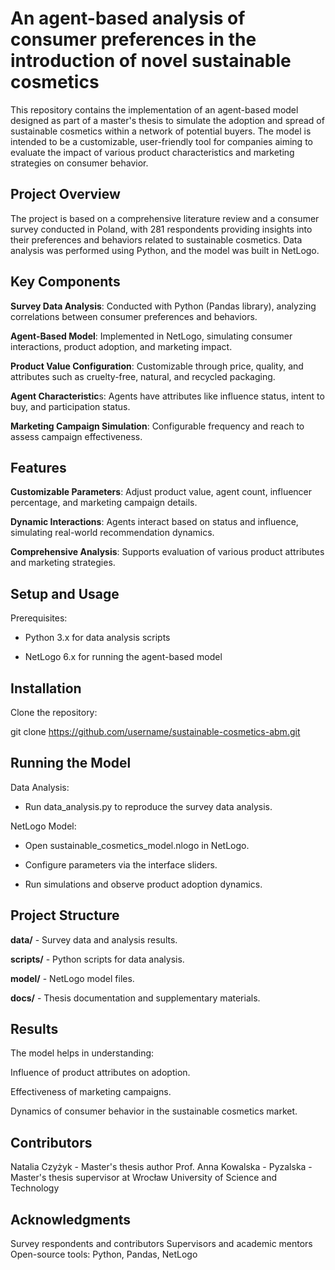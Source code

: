 # An agent-based analysis of consumer preferences in the introduction of novel sustainable cosmetics

This repository contains the implementation of an agent-based model designed as part of a master's thesis to simulate the adoption and spread of sustainable cosmetics within a network of potential buyers. The model is intended to be a customizable, user-friendly tool for companies aiming to evaluate the impact of various product characteristics and marketing strategies on consumer behavior.

## Project Overview

The project is based on a comprehensive literature review and a consumer survey conducted in Poland, with 281 respondents providing insights into their preferences and behaviors related to sustainable cosmetics. Data analysis was performed using Python, and the model was built in NetLogo.


## Key Components

**Survey Data Analysis**: Conducted with Python (Pandas library), analyzing correlations between consumer preferences and behaviors.

**Agent-Based Model**: Implemented in NetLogo, simulating consumer interactions, product adoption, and marketing impact.

**Product Value Configuration**: Customizable through price, quality, and attributes such as cruelty-free, natural, and recycled packaging.

**Agent Characteristic**s: Agents have attributes like influence status, intent to buy, and participation status.

**Marketing Campaign Simulation**: Configurable frequency and reach to assess campaign effectiveness.


## Features

**Customizable Parameters**: Adjust product value, agent count, influencer percentage, and marketing campaign details.

**Dynamic Interactions**: Agents interact based on status and influence, simulating real-world recommendation dynamics.

**Comprehensive Analysis**: Supports evaluation of various product attributes and marketing strategies.


## Setup and Usage

Prerequisites:

- Python 3.x for data analysis scripts

- NetLogo 6.x for running the agent-based model


## Installation

Clone the repository:

git clone https://github.com/username/sustainable-cosmetics-abm.git


## Running the Model

Data Analysis:

- Run data_analysis.py to reproduce the survey data analysis.


NetLogo Model:

- Open sustainable_cosmetics_model.nlogo in NetLogo.

- Configure parameters via the interface sliders.

- Run simulations and observe product adoption dynamics.



## Project Structure

**data/** - Survey data and analysis results.

**scripts/** - Python scripts for data analysis.

**model/** - NetLogo model files.

**docs/** - Thesis documentation and supplementary materials.


## Results

The model helps in understanding:

Influence of product attributes on adoption.

Effectiveness of marketing campaigns.

Dynamics of consumer behavior in the sustainable cosmetics market.


## Contributors

Natalia Czyżyk - Master's thesis author
Prof. Anna Kowalska - Pyzalska - Master's thesis supervisor at Wrocław University of Science and Technology


## Acknowledgments

Survey respondents and contributors
Supervisors and academic mentors
Open-source tools: Python, Pandas, NetLogo
